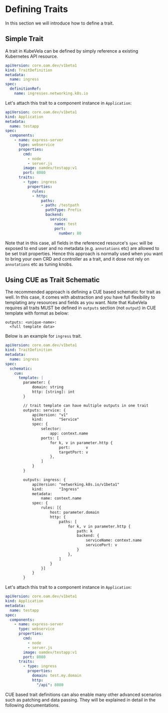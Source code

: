 # Defining Traits

In this section we will introduce how to define a trait.

## Simple Trait

A trait in KubeVela can be defined by simply reference a existing Kubernetes API resource.

```yaml
apiVersion: core.oam.dev/v1beta1
kind: TraitDefinition
metadata:
  name: ingress
spec:
  definitionRef:
    name: ingresses.networking.k8s.io
```
Let's attach this trait to a component instance in `Application`:

```yaml
apiVersion: core.oam.dev/v1beta1
kind: Application
metadata:
  name: testapp
spec:
  components:
    - name: express-server
      type: webservice
      properties:
        cmd:
          - node
          - server.js
        image: oamdev/testapp:v1
        port: 8080
      traits:
        - type: ingress
          properties:
            rules:
            - http:
                paths:
                - path: /testpath
                  pathType: Prefix
                  backend:
                    service:
                      name: test
                      port:
                        number: 80
```

Note that in this case, all fields in the referenced resource's `spec` will be exposed to end user and no metadata (e.g. `annotations` etc) are allowed to be set trait properties. Hence this approach is normally used when you want to bring your own CRD and controller as a trait, and it dose not rely on `annotations` etc as tuning knobs.

## Using CUE as Trait Schematic

The recommended approach is defining a CUE based schematic for trait as well. In this case, it comes with abstraction and you have full flexibility to templating any resources and fields as you want. Note that KubeVela requires all traits MUST be defined in `outputs` section (not `output`) in CUE template with format as below:

```cue
outputs: <unique-name>: 
  <full template data>
```

Below is an example for `ingress` trait.

```yaml
apiVersion: core.oam.dev/v1beta1
kind: TraitDefinition
metadata:
  name: ingress
spec:
  schematic:
    cue:
      template: |
        parameter: {
        	domain: string
        	http: [string]: int
        }

        // trait template can have multiple outputs in one trait
        outputs: service: {
        	apiVersion: "v1"
        	kind:       "Service"
        	spec: {
        		selector:
        			app: context.name
        		ports: [
        			for k, v in parameter.http {
        				port:       v
        				targetPort: v
        			},
        		]
        	}
        }

        outputs: ingress: {
        	apiVersion: "networking.k8s.io/v1beta1"
        	kind:       "Ingress"
        	metadata:
        		name: context.name
        	spec: {
        		rules: [{
        			host: parameter.domain
        			http: {
        				paths: [
        					for k, v in parameter.http {
        						path: k
        						backend: {
        							serviceName: context.name
        							servicePort: v
        						}
        					},
        				]
        			}
        		}]
        	}
        }
```

Let's attach this trait to a component instance in `Application`:

```yaml
apiVersion: core.oam.dev/v1beta1
kind: Application
metadata:
  name: testapp
spec:
  components:
    - name: express-server
      type: webservice
      properties:
        cmd:
          - node
          - server.js
        image: oamdev/testapp:v1
        port: 8080
      traits:
        - type: ingress
          properties:
            domain: test.my.domain
            http:
              "/api": 8080
```

CUE based trait definitions can also enable many other advanced scenarios such as patching and data passing. They will be explained in detail in the following documentations.
